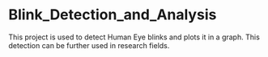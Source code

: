 # Blink_Detection_and_Analysis
This project is used to detect Human Eye blinks and plots it in a graph. This detection can be further used in research fields.
